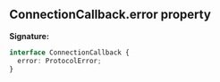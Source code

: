 ## ConnectionCallback.error property

**Signature:**

```typescript
interface ConnectionCallback {
  error: ProtocolError;
}
```
